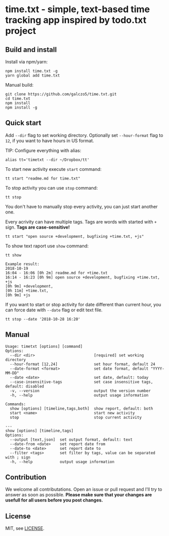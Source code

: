 # time.txt - simple, text-based time tracking app inspired by todo.txt project

## Build and install
Install via npm/yarn:
```
npm install time.txt -g
yarn global add time.txt
```

Manual build:
```
git clone https://github.com/galczo5/time.txt.git
cd time.txt
npm install
npm install -g
```

## Quick start
Add `--dir` flag to set working directory. Optionally set `--hour-format` flag to `12`, if you want to have hours in US format.

TIP: Configure everything with alias:

```
alias tt='timetxt --dir ~/Dropbox/tt'
```

To start new activity execute `start` command:
```
tt start "readme.md for time.txt"
```

To stop activity you can use `stop` command:
```
tt stop
```

You don't have to manually stop every activity, you can just start another one.

Every acrivity can have multiple tags. Tags are words with started with `+` sign. **Tags are case-sensitive!**
```
tt start "open source +development, bugfixing +time.txt, +js"
```

To show text raport use `show` command:
```
tt show

Example result:
2018-10-19
16:04 - 16:06 [0h 2m] readme.md for +time.txt
16:14 - 16:23 [0h 9m] open source +development, bugfixing +time.txt, +js
[0h 9m] +development, 
[0h 11m] +time.txt, 
[0h 9m] +js 
```

If you want to start or stop activity for date different than current hour, you can force date with `--date` flag or edit text file.
```
tt stop --date '2018-10-28 16:20'
```

## Manual
```
Usage: timetxt [options] [command]
Options:
  --dir <dir>                          [required] set working directory
  --hour-format [12,24]                set hour format, default 24
  --date-format <format>               set date format, default "YYYY-MM-DD"
  --date <date>                        set date, default: today
  --case-insensitive-tags              set case insensitive tags, default: disabled
  -v, --version                        output the version number
  -h, --help                           output usage information

Commands:
  show [options] [timeline,tags,both]  show report, default: both
  start <name>                         start new activity
  stop                                 stop current activity
  
---
show [options] [timeline,tags]
Options:
  --output [text,json]  set output format, default: text
  --date-from <date>    set report date from
  --date-to <date>      set report date to
  --filter <tags>       set filter by tags, value can be separated with ; sign
  -h, --help            output usage information

```

## Contribution
We welcome all contributations. Open an issue or pull request and I'll try to answer as soon as possible.
**Please make sure that your changes are usefull for all users before you post changes.**

## License
MIT, see [LICENSE](./license.org).
